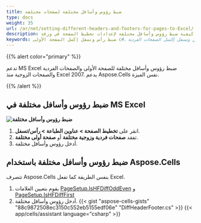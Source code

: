 ```yaml
---
title: ضبط رؤوس وأسافل مختلفة لصفحات مختلفة
type: docs
weight: 35
url: /ar/net/setting-different-headers-and-footers-for-pages-to-Excel/
description: يقدم هذا المقال رمزًا عينيًا يُظهر كيفية ضبط رؤوس وأسافل مختلفة لإعدادات تخطيط الصفحة في ورقة Excel بشكل برمجي باستخدام مكتبة C# وواجهة برمجة التطبيقات .NET. يمكنك ضبط رؤوس وأسافل الصفحة الأولى والصفحات الزوجية والفردية.
keywords: ضبط رأس وتسفل إكسل الصفحة الأولى c#، ضبط رأس وتسفل إكسل الصفحات الفردية c#، ضبط رأس وتسفل إكسل الصفحات الزوجية c#
---
```


{{% alert color="primary" %}}

تدعم MS Excel ضبط رؤوس وأسافل مختلفة للصفحة الأولى والصفحات الفردية والصفحات الزوجية منذ Excel 2007.
يدعم Aspose.Cells نفس الميزة.

{{% /alert %}}

## **ضبط رؤوس وأسافل مختلفة في MS Excel**

**![ضبط رؤوس وأسافل مختلفة](difpage.png)**

1. انقر على **تخطيط الصفحة > عناوين الطباعة > رأس/تسفل**.
1. تفقد **صفحات فردية وزوجية مختلفة** أو **صفحة أولى مختلفة**.
1. أدخل رؤوس وأسافل مختلفة.

## **ضبط رؤوس وأسافل مختلفة باستخدام Aspose.Cells**

تتصرف Aspose.Cells بنفس الطريقة كما تفعل Excel.
1. يقوم بتعيين العلامات [PageSetup.IsHFDiffOddEven](https://reference.aspose.com/cells/net/aspose.cells/pagesetup/ishfdiffoddeven/) و [PageSetup.IsHFDiffFirst](https://reference.aspose.com/cells/net/aspose.cells/pagesetup/IsHFDiffFirst/) 
1. أدخل رؤوس وأسافل مختلفة.
{{< gist "aspose-cells-gists" "88c9872508ec3150c552eb5155edf06e" "DiffHeaderFooter.cs" >}}
{{< app/cells/assistant language="csharp" >}}
